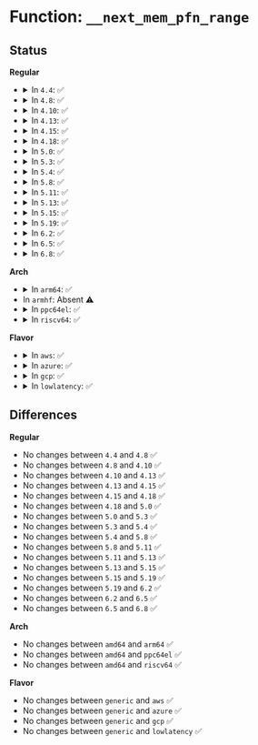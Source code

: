 # Function: <code>__next_mem_pfn_range</code>

## Status
<b>Regular</b>
<ul>
<li>
<details>
<summary>In <code>4.4</code>: ✅</summary>

```c
void __next_mem_pfn_range(int *idx, int nid, long unsigned int *out_start_pfn, long unsigned int *out_end_pfn, int *out_nid);
```

**Collision:** Unique Global

**Inline:** No

**Transformation:** False

**Instances:**

```
In mm/memblock.c (ffffffff8181eb6a)
Location: mm/memblock.c:1079
Inline: False
Direct callers:
  - arch/x86/kernel/e820.c:memblock_find_dma_reserve
  - arch/x86/kernel/e820.c:memblock_find_dma_reserve
  - arch/x86/mm/init.c:init_range_memory_mapping
  - arch/x86/mm/init.c:init_range_memory_mapping
  - mm/page_alloc.c:find_min_pfn_for_node
  - mm/page_alloc.c:find_min_pfn_for_node
  - mm/page_alloc.c:free_bootmem_with_active_regions
  - mm/page_alloc.c:free_bootmem_with_active_regions
  - mm/page_alloc.c:sparse_memory_present_with_active_regions
  - mm/page_alloc.c:sparse_memory_present_with_active_regions
  - mm/page_alloc.c:get_pfn_range_for_nid
  - mm/page_alloc.c:get_pfn_range_for_nid
  - mm/page_alloc.c:__absent_pages_in_range
  - mm/page_alloc.c:__absent_pages_in_range
  - mm/page_alloc.c:node_map_pfn_alignment
  - mm/page_alloc.c:node_map_pfn_alignment
  - mm/page_alloc.c:free_area_init_nodes
  - mm/page_alloc.c:free_area_init_nodes
  - mm/page_alloc.c:free_area_init_nodes
  - mm/page_alloc.c:free_area_init_nodes
  - mm/page_alloc.c:free_area_init_nodes
  - drivers/iommu/intel-iommu.c:init_dmars
```
**Symbols:**

```
ffffffff8181eb6a-ffffffff8181ebe1: __next_mem_pfn_range (STB_GLOBAL)
```
</details>
</li>
<li>
<details>
<summary>In <code>4.8</code>: ✅</summary>

```c
void __next_mem_pfn_range(int *idx, int nid, long unsigned int *out_start_pfn, long unsigned int *out_end_pfn, int *out_nid);
```

**Collision:** Unique Global

**Inline:** No

**Transformation:** False

**Instances:**

```
In mm/memblock.c (ffffffff81899039)
Location: mm/memblock.c:1080
Inline: False
Direct callers:
  - arch/x86/kernel/e820.c:memblock_find_dma_reserve
  - arch/x86/kernel/e820.c:memblock_find_dma_reserve
  - arch/x86/mm/init.c:init_range_memory_mapping
  - arch/x86/mm/init.c:init_range_memory_mapping
  - mm/page_alloc.c:free_area_init_nodes
  - mm/page_alloc.c:free_area_init_nodes
  - mm/page_alloc.c:find_zone_movable_pfns_for_nodes
  - mm/page_alloc.c:find_zone_movable_pfns_for_nodes
  - mm/page_alloc.c:find_zone_movable_pfns_for_nodes
  - mm/page_alloc.c:find_zone_movable_pfns_for_nodes
  - mm/page_alloc.c:find_min_pfn_for_node
  - mm/page_alloc.c:find_min_pfn_for_node
  - mm/page_alloc.c:node_map_pfn_alignment
  - mm/page_alloc.c:node_map_pfn_alignment
  - mm/page_alloc.c:__absent_pages_in_range
  - mm/page_alloc.c:__absent_pages_in_range
  - mm/page_alloc.c:get_pfn_range_for_nid
  - mm/page_alloc.c:get_pfn_range_for_nid
  - mm/page_alloc.c:sparse_memory_present_with_active_regions
  - mm/page_alloc.c:sparse_memory_present_with_active_regions
  - mm/page_alloc.c:free_bootmem_with_active_regions
  - mm/page_alloc.c:free_bootmem_with_active_regions
  - drivers/iommu/intel-iommu.c:init_dmars
```
**Symbols:**

```
ffffffff81899039-ffffffff818990b0: __next_mem_pfn_range (STB_GLOBAL)
```
</details>
</li>
<li>
<details>
<summary>In <code>4.10</code>: ✅</summary>

```c
void __next_mem_pfn_range(int *idx, int nid, long unsigned int *out_start_pfn, long unsigned int *out_end_pfn, int *out_nid);
```

**Collision:** Unique Global

**Inline:** No

**Transformation:** False

**Instances:**

```
In mm/memblock.c (ffffffff818cd6e1)
Location: mm/memblock.c:1080
Inline: False
Direct callers:
  - arch/x86/kernel/e820.c:memblock_find_dma_reserve
  - arch/x86/kernel/e820.c:memblock_find_dma_reserve
  - arch/x86/mm/init.c:init_range_memory_mapping
  - arch/x86/mm/init.c:init_range_memory_mapping
  - mm/page_alloc.c:free_area_init_nodes
  - mm/page_alloc.c:free_area_init_nodes
  - mm/page_alloc.c:free_area_init_nodes
  - mm/page_alloc.c:free_area_init_nodes
  - mm/page_alloc.c:free_area_init_nodes
  - mm/page_alloc.c:free_area_init_nodes
  - mm/page_alloc.c:find_min_pfn_for_node
  - mm/page_alloc.c:find_min_pfn_for_node
  - mm/page_alloc.c:node_map_pfn_alignment
  - mm/page_alloc.c:node_map_pfn_alignment
  - mm/page_alloc.c:__absent_pages_in_range
  - mm/page_alloc.c:__absent_pages_in_range
  - mm/page_alloc.c:get_pfn_range_for_nid
  - mm/page_alloc.c:get_pfn_range_for_nid
  - mm/page_alloc.c:sparse_memory_present_with_active_regions
  - mm/page_alloc.c:sparse_memory_present_with_active_regions
  - mm/page_alloc.c:free_bootmem_with_active_regions
  - mm/page_alloc.c:free_bootmem_with_active_regions
  - drivers/iommu/intel-iommu.c:init_dmars
```
**Symbols:**

```
ffffffff818cd6e1-ffffffff818cd75b: __next_mem_pfn_range (STB_GLOBAL)
```
</details>
</li>
<li>
<details>
<summary>In <code>4.13</code>: ✅</summary>

```c
void __next_mem_pfn_range(int *idx, int nid, long unsigned int *out_start_pfn, long unsigned int *out_end_pfn, int *out_nid);
```

**Collision:** Unique Global

**Inline:** No

**Transformation:** False

**Instances:**

```
In mm/memblock.c (ffffffff81904b3c)
Location: mm/memblock.c:1076
Inline: False
Direct callers:
  - arch/x86/mm/init.c:memblock_find_dma_reserve
  - arch/x86/mm/init.c:memblock_find_dma_reserve
  - arch/x86/mm/init.c:init_range_memory_mapping
  - arch/x86/mm/init.c:init_range_memory_mapping
  - mm/page_alloc.c:free_area_init_nodes
  - mm/page_alloc.c:free_area_init_nodes
  - mm/page_alloc.c:free_area_init_nodes
  - mm/page_alloc.c:free_area_init_nodes
  - mm/page_alloc.c:free_area_init_nodes
  - mm/page_alloc.c:free_area_init_nodes
  - mm/page_alloc.c:find_min_pfn_for_node
  - mm/page_alloc.c:find_min_pfn_for_node
  - mm/page_alloc.c:node_map_pfn_alignment
  - mm/page_alloc.c:node_map_pfn_alignment
  - mm/page_alloc.c:__absent_pages_in_range
  - mm/page_alloc.c:__absent_pages_in_range
  - mm/page_alloc.c:get_pfn_range_for_nid
  - mm/page_alloc.c:get_pfn_range_for_nid
  - mm/page_alloc.c:sparse_memory_present_with_active_regions
  - mm/page_alloc.c:sparse_memory_present_with_active_regions
  - mm/page_alloc.c:free_bootmem_with_active_regions
  - mm/page_alloc.c:free_bootmem_with_active_regions
  - drivers/iommu/intel-iommu.c:init_dmars
```
**Symbols:**

```
ffffffff81904b3c-ffffffff81904bb6: __next_mem_pfn_range (STB_GLOBAL)
```
</details>
</li>
<li>
<details>
<summary>In <code>4.15</code>: ✅</summary>

```c
void __next_mem_pfn_range(int *idx, int nid, long unsigned int *out_start_pfn, long unsigned int *out_end_pfn, int *out_nid);
```

**Collision:** Unique Global

**Inline:** No

**Transformation:** False

**Instances:**

```
In mm/memblock.c (ffffffff8198eb45)
Location: mm/memblock.c:1076
Inline: False
Direct callers:
  - arch/x86/mm/init.c:memblock_find_dma_reserve
  - arch/x86/mm/init.c:memblock_find_dma_reserve
  - arch/x86/mm/init.c:init_range_memory_mapping
  - arch/x86/mm/init.c:init_range_memory_mapping
  - mm/page_alloc.c:free_area_init_nodes
  - mm/page_alloc.c:free_area_init_nodes
  - mm/page_alloc.c:free_area_init_nodes
  - mm/page_alloc.c:free_area_init_nodes
  - mm/page_alloc.c:free_area_init_nodes
  - mm/page_alloc.c:free_area_init_nodes
  - mm/page_alloc.c:find_min_pfn_for_node
  - mm/page_alloc.c:find_min_pfn_for_node
  - mm/page_alloc.c:node_map_pfn_alignment
  - mm/page_alloc.c:node_map_pfn_alignment
  - mm/page_alloc.c:__absent_pages_in_range
  - mm/page_alloc.c:__absent_pages_in_range
  - mm/page_alloc.c:get_pfn_range_for_nid
  - mm/page_alloc.c:get_pfn_range_for_nid
  - mm/page_alloc.c:sparse_memory_present_with_active_regions
  - mm/page_alloc.c:sparse_memory_present_with_active_regions
  - mm/page_alloc.c:free_bootmem_with_active_regions
  - mm/page_alloc.c:free_bootmem_with_active_regions
  - drivers/iommu/intel-iommu.c:init_dmars
```
**Symbols:**

```
ffffffff8198eb45-ffffffff8198ebbf: __next_mem_pfn_range (STB_GLOBAL)
```
</details>
</li>
<li>
<details>
<summary>In <code>4.18</code>: ✅</summary>

```c
void __next_mem_pfn_range(int *idx, int nid, long unsigned int *out_start_pfn, long unsigned int *out_end_pfn, int *out_nid);
```

**Collision:** Unique Global

**Inline:** No

**Transformation:** False

**Instances:**

```
In mm/memblock.c (ffffffff819eb427)
Location: mm/memblock.c:1084
Inline: False
Direct callers:
  - arch/x86/mm/init.c:memblock_find_dma_reserve
  - arch/x86/mm/init.c:memblock_find_dma_reserve
  - arch/x86/mm/init.c:init_range_memory_mapping
  - arch/x86/mm/init.c:init_range_memory_mapping
  - mm/page_alloc.c:free_area_init_nodes
  - mm/page_alloc.c:free_area_init_nodes
  - mm/page_alloc.c:free_area_init_nodes
  - mm/page_alloc.c:free_area_init_nodes
  - mm/page_alloc.c:free_area_init_nodes
  - mm/page_alloc.c:free_area_init_nodes
  - mm/page_alloc.c:find_min_pfn_for_node
  - mm/page_alloc.c:find_min_pfn_for_node
  - mm/page_alloc.c:node_map_pfn_alignment
  - mm/page_alloc.c:node_map_pfn_alignment
  - mm/page_alloc.c:__absent_pages_in_range
  - mm/page_alloc.c:__absent_pages_in_range
  - mm/page_alloc.c:get_pfn_range_for_nid
  - mm/page_alloc.c:get_pfn_range_for_nid
  - mm/page_alloc.c:sparse_memory_present_with_active_regions
  - mm/page_alloc.c:sparse_memory_present_with_active_regions
  - mm/page_alloc.c:free_bootmem_with_active_regions
  - mm/page_alloc.c:free_bootmem_with_active_regions
  - drivers/iommu/intel-iommu.c:init_dmars
```
**Symbols:**

```
ffffffff819eb427-ffffffff819eb49c: __next_mem_pfn_range (STB_GLOBAL)
```
</details>
</li>
<li>
<details>
<summary>In <code>5.0</code>: ✅</summary>

```c
void __next_mem_pfn_range(int *idx, int nid, long unsigned int *out_start_pfn, long unsigned int *out_end_pfn, int *out_nid);
```

**Collision:** Unique Global

**Inline:** No

**Transformation:** False

**Instances:**

```
In mm/memblock.c (ffffffff81a2669f)
Location: mm/memblock.c:1199
Inline: False
Direct callers:
  - arch/x86/mm/init.c:memblock_find_dma_reserve
  - arch/x86/mm/init.c:memblock_find_dma_reserve
  - arch/x86/mm/init.c:init_range_memory_mapping
  - arch/x86/mm/init.c:init_range_memory_mapping
  - mm/page_alloc.c:free_area_init_nodes
  - mm/page_alloc.c:free_area_init_nodes
  - mm/page_alloc.c:find_zone_movable_pfns_for_nodes
  - mm/page_alloc.c:find_zone_movable_pfns_for_nodes
  - mm/page_alloc.c:find_zone_movable_pfns_for_nodes
  - mm/page_alloc.c:find_zone_movable_pfns_for_nodes
  - mm/page_alloc.c:find_min_pfn_for_node
  - mm/page_alloc.c:find_min_pfn_for_node
  - mm/page_alloc.c:node_map_pfn_alignment
  - mm/page_alloc.c:node_map_pfn_alignment
  - mm/page_alloc.c:__absent_pages_in_range
  - mm/page_alloc.c:__absent_pages_in_range
  - mm/page_alloc.c:get_pfn_range_for_nid
  - mm/page_alloc.c:get_pfn_range_for_nid
  - mm/page_alloc.c:sparse_memory_present_with_active_regions
  - mm/page_alloc.c:sparse_memory_present_with_active_regions
  - mm/page_alloc.c:free_bootmem_with_active_regions
  - mm/page_alloc.c:free_bootmem_with_active_regions
  - drivers/iommu/intel-iommu.c:init_dmars
```
**Symbols:**

```
ffffffff81a2669f-ffffffff81a26714: __next_mem_pfn_range (STB_GLOBAL)
```
</details>
</li>
<li>
<details>
<summary>In <code>5.3</code>: ✅</summary>

```c
void __next_mem_pfn_range(int *idx, int nid, long unsigned int *out_start_pfn, long unsigned int *out_end_pfn, int *out_nid);
```

**Collision:** Unique Global

**Inline:** No

**Transformation:** False

**Instances:**

```
In mm/memblock.c (ffffffff81a96e51)
Location: mm/memblock.c:1196
Inline: False
Direct callers:
  - arch/x86/mm/init.c:memblock_find_dma_reserve
  - arch/x86/mm/init.c:memblock_find_dma_reserve
  - arch/x86/mm/init.c:init_range_memory_mapping
  - arch/x86/mm/init.c:init_range_memory_mapping
  - mm/page_alloc.c:free_area_init_nodes
  - mm/page_alloc.c:find_zone_movable_pfns_for_nodes
  - mm/page_alloc.c:find_zone_movable_pfns_for_nodes
  - mm/page_alloc.c:find_zone_movable_pfns_for_nodes
  - mm/page_alloc.c:find_zone_movable_pfns_for_nodes
  - mm/page_alloc.c:find_min_pfn_for_node
  - mm/page_alloc.c:find_min_pfn_for_node
  - mm/page_alloc.c:node_map_pfn_alignment
  - mm/page_alloc.c:node_map_pfn_alignment
  - mm/page_alloc.c:__absent_pages_in_range
  - mm/page_alloc.c:__absent_pages_in_range
  - mm/page_alloc.c:get_pfn_range_for_nid
  - mm/page_alloc.c:get_pfn_range_for_nid
  - mm/page_alloc.c:sparse_memory_present_with_active_regions
  - mm/page_alloc.c:sparse_memory_present_with_active_regions
  - mm/page_alloc.c:free_bootmem_with_active_regions
  - mm/page_alloc.c:free_bootmem_with_active_regions
  - drivers/iommu/intel-iommu.c:init_dmars
```
**Symbols:**

```
ffffffff81a96e51-ffffffff81a96ec6: __next_mem_pfn_range (STB_GLOBAL)
```
</details>
</li>
<li>
<details>
<summary>In <code>5.4</code>: ✅</summary>

```c
void __next_mem_pfn_range(int *idx, int nid, long unsigned int *out_start_pfn, long unsigned int *out_end_pfn, int *out_nid);
```

**Collision:** Unique Global

**Inline:** No

**Transformation:** False

**Instances:**

```
In mm/memblock.c (ffffffff81ace6c1)
Location: mm/memblock.c:1196
Inline: False
Direct callers:
  - arch/x86/mm/init.c:memblock_find_dma_reserve
  - arch/x86/mm/init.c:memblock_find_dma_reserve
  - arch/x86/mm/init.c:init_range_memory_mapping
  - arch/x86/mm/init.c:init_range_memory_mapping
  - mm/page_alloc.c:free_area_init_nodes
  - mm/page_alloc.c:find_zone_movable_pfns_for_nodes
  - mm/page_alloc.c:find_zone_movable_pfns_for_nodes
  - mm/page_alloc.c:find_zone_movable_pfns_for_nodes
  - mm/page_alloc.c:find_zone_movable_pfns_for_nodes
  - mm/page_alloc.c:find_min_pfn_for_node
  - mm/page_alloc.c:find_min_pfn_for_node
  - mm/page_alloc.c:node_map_pfn_alignment
  - mm/page_alloc.c:node_map_pfn_alignment
  - mm/page_alloc.c:__absent_pages_in_range
  - mm/page_alloc.c:__absent_pages_in_range
  - mm/page_alloc.c:get_pfn_range_for_nid
  - mm/page_alloc.c:get_pfn_range_for_nid
  - mm/page_alloc.c:sparse_memory_present_with_active_regions
  - mm/page_alloc.c:sparse_memory_present_with_active_regions
  - mm/page_alloc.c:free_bootmem_with_active_regions
  - mm/page_alloc.c:free_bootmem_with_active_regions
  - drivers/iommu/intel-iommu.c:init_dmars
```
**Symbols:**

```
ffffffff81ace6c1-ffffffff81ace736: __next_mem_pfn_range (STB_GLOBAL)
```
</details>
</li>
<li>
<details>
<summary>In <code>5.8</code>: ✅</summary>

```c
void __next_mem_pfn_range(int *idx, int nid, long unsigned int *out_start_pfn, long unsigned int *out_end_pfn, int *out_nid);
```

**Collision:** Unique Global

**Inline:** No

**Transformation:** False

**Instances:**

```
In mm/memblock.c (ffffffff81bc70a8)
Location: mm/memblock.c:1203
Inline: False
Direct callers:
  - arch/x86/mm/init.c:memblock_find_dma_reserve
  - arch/x86/mm/init.c:memblock_find_dma_reserve
  - arch/x86/mm/init.c:init_range_memory_mapping
  - arch/x86/mm/init.c:init_range_memory_mapping
  - mm/page_alloc.c:free_area_init
  - mm/page_alloc.c:find_zone_movable_pfns_for_nodes
  - mm/page_alloc.c:find_zone_movable_pfns_for_nodes
  - mm/page_alloc.c:find_zone_movable_pfns_for_nodes
  - mm/page_alloc.c:find_zone_movable_pfns_for_nodes
  - mm/page_alloc.c:node_map_pfn_alignment
  - mm/page_alloc.c:node_map_pfn_alignment
  - mm/page_alloc.c:__absent_pages_in_range
  - mm/page_alloc.c:__absent_pages_in_range
  - mm/page_alloc.c:get_pfn_range_for_nid
  - mm/page_alloc.c:get_pfn_range_for_nid
  - mm/page_alloc.c:sparse_memory_present_with_active_regions
  - mm/page_alloc.c:sparse_memory_present_with_active_regions
  - mm/page_alloc.c:memmap_init
  - mm/page_alloc.c:memmap_init
  - drivers/iommu/intel/iommu.c:si_domain_init
```
**Symbols:**

```
ffffffff81bc70a8-ffffffff81bc7124: __next_mem_pfn_range (STB_GLOBAL)
```
</details>
</li>
<li>
<details>
<summary>In <code>5.11</code>: ✅</summary>

```c
void __next_mem_pfn_range(int *idx, int nid, long unsigned int *out_start_pfn, long unsigned int *out_end_pfn, int *out_nid);
```

**Collision:** Unique Global

**Inline:** No

**Transformation:** False

**Instances:**

```
In mm/memblock.c (ffffffff81c3fdca)
Location: mm/memblock.c:1162
Inline: False
Direct callers:
  - arch/x86/mm/init.c:memblock_find_dma_reserve
  - arch/x86/mm/init.c:memblock_find_dma_reserve
  - arch/x86/mm/init.c:init_range_memory_mapping
  - arch/x86/mm/init.c:init_range_memory_mapping
  - mm/page_alloc.c:free_area_init
  - mm/page_alloc.c:find_zone_movable_pfns_for_nodes
  - mm/page_alloc.c:find_zone_movable_pfns_for_nodes
  - mm/page_alloc.c:find_zone_movable_pfns_for_nodes
  - mm/page_alloc.c:find_zone_movable_pfns_for_nodes
  - mm/page_alloc.c:node_map_pfn_alignment
  - mm/page_alloc.c:node_map_pfn_alignment
  - mm/page_alloc.c:__absent_pages_in_range
  - mm/page_alloc.c:__absent_pages_in_range
  - mm/page_alloc.c:get_pfn_range_for_nid
  - mm/page_alloc.c:get_pfn_range_for_nid
  - mm/page_alloc.c:memmap_init
  - mm/page_alloc.c:memmap_init
  - mm/sparse.c:sparse_init
  - drivers/iommu/intel/iommu.c:si_domain_init
```
**Symbols:**

```
ffffffff81c3fdca-ffffffff81c3fe46: __next_mem_pfn_range (STB_GLOBAL)
```
</details>
</li>
<li>
<details>
<summary>In <code>5.13</code>: ✅</summary>

```c
void __next_mem_pfn_range(int *idx, int nid, long unsigned int *out_start_pfn, long unsigned int *out_end_pfn, int *out_nid);
```

**Collision:** Unique Global

**Inline:** No

**Transformation:** False

**Instances:**

```
In mm/memblock.c (ffffffff81c31e8c)
Location: mm/memblock.c:1163
Inline: False
Direct callers:
  - arch/x86/mm/init.c:memblock_find_dma_reserve
  - arch/x86/mm/init.c:memblock_find_dma_reserve
  - arch/x86/mm/init.c:init_range_memory_mapping
  - arch/x86/mm/init.c:init_range_memory_mapping
  - mm/page_alloc.c:free_area_init
  - mm/page_alloc.c:find_zone_movable_pfns_for_nodes
  - mm/page_alloc.c:find_zone_movable_pfns_for_nodes
  - mm/page_alloc.c:find_zone_movable_pfns_for_nodes
  - mm/page_alloc.c:find_zone_movable_pfns_for_nodes
  - mm/page_alloc.c:node_map_pfn_alignment
  - mm/page_alloc.c:node_map_pfn_alignment
  - mm/page_alloc.c:__absent_pages_in_range
  - mm/page_alloc.c:__absent_pages_in_range
  - mm/page_alloc.c:get_pfn_range_for_nid
  - mm/page_alloc.c:get_pfn_range_for_nid
  - mm/page_alloc.c:memmap_init
  - mm/page_alloc.c:memmap_init
  - mm/sparse.c:sparse_init
  - drivers/iommu/intel/iommu.c:si_domain_init
```
**Symbols:**

```
ffffffff81c31e8c-ffffffff81c31f08: __next_mem_pfn_range (STB_GLOBAL)
```
</details>
</li>
<li>
<details>
<summary>In <code>5.15</code>: ✅</summary>

```c
void __next_mem_pfn_range(int *idx, int nid, long unsigned int *out_start_pfn, long unsigned int *out_end_pfn, int *out_nid);
```

**Collision:** Unique Global

**Inline:** No

**Transformation:** False

**Instances:**

```
In mm/memblock.c (ffffffff81d50896)
Location: mm/memblock.c:1198
Inline: False
Direct callers:
  - arch/x86/mm/init.c:memblock_find_dma_reserve
  - arch/x86/mm/init.c:memblock_find_dma_reserve
  - arch/x86/mm/init.c:init_range_memory_mapping
  - arch/x86/mm/init.c:init_range_memory_mapping
  - mm/page_alloc.c:free_area_init
  - mm/page_alloc.c:find_zone_movable_pfns_for_nodes
  - mm/page_alloc.c:find_zone_movable_pfns_for_nodes
  - mm/page_alloc.c:find_zone_movable_pfns_for_nodes
  - mm/page_alloc.c:find_zone_movable_pfns_for_nodes
  - mm/page_alloc.c:node_map_pfn_alignment
  - mm/page_alloc.c:node_map_pfn_alignment
  - mm/page_alloc.c:__absent_pages_in_range
  - mm/page_alloc.c:__absent_pages_in_range
  - mm/page_alloc.c:get_pfn_range_for_nid
  - mm/page_alloc.c:get_pfn_range_for_nid
  - mm/page_alloc.c:memmap_init
  - mm/page_alloc.c:memmap_init
  - mm/sparse.c:sparse_init
  - drivers/iommu/intel/iommu.c:si_domain_init
```
**Symbols:**

```
ffffffff81d50896-ffffffff81d50912: __next_mem_pfn_range (STB_GLOBAL)
```
</details>
</li>
<li>
<details>
<summary>In <code>5.19</code>: ✅</summary>

```c
void __next_mem_pfn_range(int *idx, int nid, long unsigned int *out_start_pfn, long unsigned int *out_end_pfn, int *out_nid);
```

**Collision:** Unique Global

**Inline:** No

**Transformation:** False

**Instances:**

```
In mm/memblock.c (ffffffff81f20a0b)
Location: mm/memblock.c:1203
Inline: False
Direct callers:
  - arch/x86/mm/init.c:memblock_find_dma_reserve
  - arch/x86/mm/init.c:memblock_find_dma_reserve
  - arch/x86/mm/init.c:init_range_memory_mapping
  - arch/x86/mm/init.c:init_range_memory_mapping
  - mm/page_alloc.c:free_area_init
  - mm/page_alloc.c:find_zone_movable_pfns_for_nodes
  - mm/page_alloc.c:find_zone_movable_pfns_for_nodes
  - mm/page_alloc.c:find_zone_movable_pfns_for_nodes
  - mm/page_alloc.c:find_zone_movable_pfns_for_nodes
  - mm/page_alloc.c:node_map_pfn_alignment
  - mm/page_alloc.c:node_map_pfn_alignment
  - mm/page_alloc.c:__absent_pages_in_range
  - mm/page_alloc.c:__absent_pages_in_range
  - mm/page_alloc.c:get_pfn_range_for_nid
  - mm/page_alloc.c:get_pfn_range_for_nid
  - mm/page_alloc.c:memmap_init
  - mm/page_alloc.c:memmap_init
  - mm/sparse.c:sparse_init
  - drivers/iommu/intel/iommu.c:si_domain_init
```
**Symbols:**

```
ffffffff81f20a0b-ffffffff81f20aba: __next_mem_pfn_range (STB_GLOBAL)
```
</details>
</li>
<li>
<details>
<summary>In <code>6.2</code>: ✅</summary>

```c
void __next_mem_pfn_range(int *idx, int nid, long unsigned int *out_start_pfn, long unsigned int *out_end_pfn, int *out_nid);
```

**Collision:** Unique Global

**Inline:** No

**Transformation:** False

**Instances:**

```
In mm/memblock.c (ffffffff820ca2c0)
Location: mm/memblock.c:1221
Inline: False
Direct callers:
  - arch/x86/mm/init.c:memblock_find_dma_reserve
  - arch/x86/mm/init.c:memblock_find_dma_reserve
  - arch/x86/mm/init.c:init_range_memory_mapping
  - arch/x86/mm/init.c:init_range_memory_mapping
  - mm/page_alloc.c:free_area_init
  - mm/page_alloc.c:find_zone_movable_pfns_for_nodes
  - mm/page_alloc.c:find_zone_movable_pfns_for_nodes
  - mm/page_alloc.c:find_zone_movable_pfns_for_nodes
  - mm/page_alloc.c:find_zone_movable_pfns_for_nodes
  - mm/page_alloc.c:node_map_pfn_alignment
  - mm/page_alloc.c:node_map_pfn_alignment
  - mm/page_alloc.c:__absent_pages_in_range
  - mm/page_alloc.c:__absent_pages_in_range
  - mm/page_alloc.c:get_pfn_range_for_nid
  - mm/page_alloc.c:get_pfn_range_for_nid
  - mm/page_alloc.c:memmap_init
  - mm/page_alloc.c:memmap_init
  - mm/sparse.c:sparse_init
  - drivers/iommu/intel/iommu.c:si_domain_init
```
**Symbols:**

```
ffffffff820ca2c0-ffffffff820ca3b7: __next_mem_pfn_range (STB_GLOBAL)
```
</details>
</li>
<li>
<details>
<summary>In <code>6.5</code>: ✅</summary>

```c
void __next_mem_pfn_range(int *idx, int nid, long unsigned int *out_start_pfn, long unsigned int *out_end_pfn, int *out_nid);
```

**Collision:** Unique Global

**Inline:** No

**Transformation:** False

**Instances:**

```
In mm/memblock.c (ffffffff8214e550)
Location: mm/memblock.c:1234
Inline: False
Direct callers:
  - arch/x86/mm/init.c:memblock_find_dma_reserve
  - arch/x86/mm/init.c:memblock_find_dma_reserve
  - arch/x86/mm/init.c:init_range_memory_mapping
  - arch/x86/mm/init.c:init_range_memory_mapping
  - mm/mm_init.c:node_map_pfn_alignment
  - mm/mm_init.c:node_map_pfn_alignment
  - mm/mm_init.c:free_area_init
  - mm/mm_init.c:get_pfn_range_for_nid
  - mm/mm_init.c:get_pfn_range_for_nid
  - mm/mm_init.c:__absent_pages_in_range
  - mm/mm_init.c:__absent_pages_in_range
  - mm/mm_init.c:memmap_init
  - mm/mm_init.c:memmap_init
  - mm/mm_init.c:find_zone_movable_pfns_for_nodes
  - mm/mm_init.c:find_zone_movable_pfns_for_nodes
  - mm/mm_init.c:find_zone_movable_pfns_for_nodes
  - mm/mm_init.c:find_zone_movable_pfns_for_nodes
  - mm/sparse.c:sparse_init
  - drivers/iommu/intel/iommu.c:si_domain_init
```
**Symbols:**

```
ffffffff8214e550-ffffffff8214e647: __next_mem_pfn_range (STB_GLOBAL)
```
</details>
</li>
<li>
<details>
<summary>In <code>6.8</code>: ✅</summary>

```c
void __next_mem_pfn_range(int *idx, int nid, long unsigned int *out_start_pfn, long unsigned int *out_end_pfn, int *out_nid);
```

**Collision:** Unique Global

**Inline:** No

**Transformation:** False

**Instances:**

```
In mm/memblock.c (ffffffff822312c0)
Location: mm/memblock.c:1292
Inline: False
Direct callers:
  - arch/x86/mm/init.c:memblock_find_dma_reserve
  - arch/x86/mm/init.c:memblock_find_dma_reserve
  - arch/x86/mm/init.c:init_range_memory_mapping
  - arch/x86/mm/init.c:init_range_memory_mapping
  - mm/mm_init.c:node_map_pfn_alignment
  - mm/mm_init.c:node_map_pfn_alignment
  - mm/mm_init.c:free_area_init
  - mm/mm_init.c:get_pfn_range_for_nid
  - mm/mm_init.c:get_pfn_range_for_nid
  - mm/mm_init.c:__absent_pages_in_range
  - mm/mm_init.c:__absent_pages_in_range
  - mm/mm_init.c:memmap_init
  - mm/mm_init.c:memmap_init
  - mm/mm_init.c:find_zone_movable_pfns_for_nodes
  - mm/mm_init.c:find_zone_movable_pfns_for_nodes
  - mm/mm_init.c:find_zone_movable_pfns_for_nodes
  - mm/mm_init.c:find_zone_movable_pfns_for_nodes
  - mm/memblock.c:memblock_validate_numa_coverage
  - mm/memblock.c:memblock_validate_numa_coverage
  - mm/sparse.c:sparse_init
  - drivers/iommu/intel/iommu.c:si_domain_init
```
**Symbols:**

```
ffffffff822312c0-ffffffff822313b7: __next_mem_pfn_range (STB_GLOBAL)
```
</details>
</li>
</ul>
<b>Arch</b>
<ul>
<li>
<details>
<summary>In <code>arm64</code>: ✅</summary>

```c
void __next_mem_pfn_range(int *idx, int nid, long unsigned int *out_start_pfn, long unsigned int *out_end_pfn, int *out_nid);
```

**Collision:** Unique Global

**Inline:** No

**Transformation:** False

**Instances:**

```
In mm/memblock.c (ffff80001031cdb8)
Location: mm/memblock.c:1196
Inline: False
Direct callers:
  - mm/page_alloc.c:free_area_init_nodes
  - mm/page_alloc.c:free_area_init_nodes
  - mm/page_alloc.c:find_zone_movable_pfns_for_nodes
  - mm/page_alloc.c:find_zone_movable_pfns_for_nodes
  - mm/page_alloc.c:find_zone_movable_pfns_for_nodes
  - mm/page_alloc.c:find_zone_movable_pfns_for_nodes
  - mm/page_alloc.c:find_min_pfn_for_node
  - mm/page_alloc.c:find_min_pfn_for_node
  - mm/page_alloc.c:node_map_pfn_alignment
  - mm/page_alloc.c:node_map_pfn_alignment
  - mm/page_alloc.c:__absent_pages_in_range
  - mm/page_alloc.c:__absent_pages_in_range
  - mm/page_alloc.c:get_pfn_range_for_nid
  - mm/page_alloc.c:get_pfn_range_for_nid
  - mm/page_alloc.c:sparse_memory_present_with_active_regions
  - mm/page_alloc.c:sparse_memory_present_with_active_regions
  - mm/page_alloc.c:free_bootmem_with_active_regions
  - mm/page_alloc.c:free_bootmem_with_active_regions
```
**Symbols:**

```
ffff80001031cdb8-ffff80001031cec0: __next_mem_pfn_range (STB_GLOBAL)
```
</details>
</li>
<li>
In <code>armhf</code>: Absent ⚠️
</li>
<li>
<details>
<summary>In <code>ppc64el</code>: ✅</summary>

```c
void __next_mem_pfn_range(int *idx, int nid, long unsigned int *out_start_pfn, long unsigned int *out_end_pfn, int *out_nid);
```

**Collision:** Unique Global

**Inline:** No

**Transformation:** False

**Instances:**

```
In mm/memblock.c (c0000000003f0bf0)
Location: mm/memblock.c:1196
Inline: False
Direct callers:
  - mm/page_alloc.c:free_area_init_nodes
  - mm/page_alloc.c:free_area_init_nodes
  - mm/page_alloc.c:find_zone_movable_pfns_for_nodes
  - mm/page_alloc.c:find_zone_movable_pfns_for_nodes
  - mm/page_alloc.c:find_zone_movable_pfns_for_nodes
  - mm/page_alloc.c:find_zone_movable_pfns_for_nodes
  - mm/page_alloc.c:find_min_pfn_for_node
  - mm/page_alloc.c:find_min_pfn_for_node
  - mm/page_alloc.c:node_map_pfn_alignment
  - mm/page_alloc.c:node_map_pfn_alignment
  - mm/page_alloc.c:__absent_pages_in_range
  - mm/page_alloc.c:__absent_pages_in_range
  - mm/page_alloc.c:get_pfn_range_for_nid
  - mm/page_alloc.c:get_pfn_range_for_nid
  - mm/page_alloc.c:sparse_memory_present_with_active_regions
  - mm/page_alloc.c:sparse_memory_present_with_active_regions
  - mm/page_alloc.c:free_bootmem_with_active_regions
  - mm/page_alloc.c:free_bootmem_with_active_regions
```
**Symbols:**

```
c0000000003f0bf0-c0000000003f0cec: __next_mem_pfn_range (STB_GLOBAL)
```
</details>
</li>
<li>
<details>
<summary>In <code>riscv64</code>: ✅</summary>

```c
void __next_mem_pfn_range(int *idx, int nid, long unsigned int *out_start_pfn, long unsigned int *out_end_pfn, int *out_nid);
```

**Collision:** Unique Global

**Inline:** No

**Transformation:** False

**Instances:**

```
In mm/memblock.c (ffffffe000048872)
Location: mm/memblock.c:1196
Inline: False
Direct callers:
  - mm/page_alloc.c:free_area_init_nodes
  - mm/page_alloc.c:free_area_init_nodes
  - mm/page_alloc.c:find_zone_movable_pfns_for_nodes
  - mm/page_alloc.c:find_zone_movable_pfns_for_nodes
  - mm/page_alloc.c:find_zone_movable_pfns_for_nodes
  - mm/page_alloc.c:find_zone_movable_pfns_for_nodes
  - mm/page_alloc.c:find_min_pfn_for_node
  - mm/page_alloc.c:find_min_pfn_for_node
  - mm/page_alloc.c:node_map_pfn_alignment
  - mm/page_alloc.c:node_map_pfn_alignment
  - mm/page_alloc.c:__absent_pages_in_range
  - mm/page_alloc.c:__absent_pages_in_range
  - mm/page_alloc.c:get_pfn_range_for_nid
  - mm/page_alloc.c:get_pfn_range_for_nid
  - mm/page_alloc.c:sparse_memory_present_with_active_regions
  - mm/page_alloc.c:sparse_memory_present_with_active_regions
  - mm/page_alloc.c:free_bootmem_with_active_regions
  - mm/page_alloc.c:free_bootmem_with_active_regions
```
**Symbols:**

```
ffffffe000048872-ffffffe0000488ec: __next_mem_pfn_range (STB_GLOBAL)
```
</details>
</li>
</ul>
<b>Flavor</b>
<ul>
<li>
<details>
<summary>In <code>aws</code>: ✅</summary>

```c
void __next_mem_pfn_range(int *idx, int nid, long unsigned int *out_start_pfn, long unsigned int *out_end_pfn, int *out_nid);
```

**Collision:** Unique Global

**Inline:** No

**Transformation:** False

**Instances:**

```
In mm/memblock.c (ffffffff81a6d531)
Location: mm/memblock.c:1196
Inline: False
Direct callers:
  - arch/x86/mm/init.c:memblock_find_dma_reserve
  - arch/x86/mm/init.c:memblock_find_dma_reserve
  - arch/x86/mm/init.c:init_range_memory_mapping
  - arch/x86/mm/init.c:init_range_memory_mapping
  - mm/page_alloc.c:free_area_init_nodes
  - mm/page_alloc.c:find_zone_movable_pfns_for_nodes
  - mm/page_alloc.c:find_zone_movable_pfns_for_nodes
  - mm/page_alloc.c:find_zone_movable_pfns_for_nodes
  - mm/page_alloc.c:find_zone_movable_pfns_for_nodes
  - mm/page_alloc.c:find_min_pfn_for_node
  - mm/page_alloc.c:find_min_pfn_for_node
  - mm/page_alloc.c:node_map_pfn_alignment
  - mm/page_alloc.c:node_map_pfn_alignment
  - mm/page_alloc.c:__absent_pages_in_range
  - mm/page_alloc.c:__absent_pages_in_range
  - mm/page_alloc.c:get_pfn_range_for_nid
  - mm/page_alloc.c:get_pfn_range_for_nid
  - mm/page_alloc.c:sparse_memory_present_with_active_regions
  - mm/page_alloc.c:sparse_memory_present_with_active_regions
  - mm/page_alloc.c:free_bootmem_with_active_regions
  - mm/page_alloc.c:free_bootmem_with_active_regions
  - drivers/iommu/intel-iommu.c:init_dmars
```
**Symbols:**

```
ffffffff81a6d531-ffffffff81a6d5a6: __next_mem_pfn_range (STB_GLOBAL)
```
</details>
</li>
<li>
<details>
<summary>In <code>azure</code>: ✅</summary>

```c
void __next_mem_pfn_range(int *idx, int nid, long unsigned int *out_start_pfn, long unsigned int *out_end_pfn, int *out_nid);
```

**Collision:** Unique Global

**Inline:** No

**Transformation:** False

**Instances:**

```
In mm/memblock.c (ffffffff81a29a78)
Location: mm/memblock.c:1196
Inline: False
Direct callers:
  - arch/x86/mm/init.c:memblock_find_dma_reserve
  - arch/x86/mm/init.c:memblock_find_dma_reserve
  - arch/x86/mm/init.c:init_range_memory_mapping
  - arch/x86/mm/init.c:init_range_memory_mapping
  - mm/page_alloc.c:free_area_init_nodes
  - mm/page_alloc.c:find_zone_movable_pfns_for_nodes
  - mm/page_alloc.c:find_zone_movable_pfns_for_nodes
  - mm/page_alloc.c:find_zone_movable_pfns_for_nodes
  - mm/page_alloc.c:find_zone_movable_pfns_for_nodes
  - mm/page_alloc.c:find_min_pfn_for_node
  - mm/page_alloc.c:find_min_pfn_for_node
  - mm/page_alloc.c:node_map_pfn_alignment
  - mm/page_alloc.c:node_map_pfn_alignment
  - mm/page_alloc.c:__absent_pages_in_range
  - mm/page_alloc.c:__absent_pages_in_range
  - mm/page_alloc.c:get_pfn_range_for_nid
  - mm/page_alloc.c:get_pfn_range_for_nid
  - mm/page_alloc.c:sparse_memory_present_with_active_regions
  - mm/page_alloc.c:sparse_memory_present_with_active_regions
  - mm/page_alloc.c:free_bootmem_with_active_regions
  - mm/page_alloc.c:free_bootmem_with_active_regions
  - drivers/iommu/intel-iommu.c:init_dmars
```
**Symbols:**

```
ffffffff81a29a78-ffffffff81a29aed: __next_mem_pfn_range (STB_GLOBAL)
```
</details>
</li>
<li>
<details>
<summary>In <code>gcp</code>: ✅</summary>

```c
void __next_mem_pfn_range(int *idx, int nid, long unsigned int *out_start_pfn, long unsigned int *out_end_pfn, int *out_nid);
```

**Collision:** Unique Global

**Inline:** No

**Transformation:** False

**Instances:**

```
In mm/memblock.c (ffffffff81ad9941)
Location: mm/memblock.c:1196
Inline: False
Direct callers:
  - arch/x86/mm/init.c:memblock_find_dma_reserve
  - arch/x86/mm/init.c:memblock_find_dma_reserve
  - arch/x86/mm/init.c:init_range_memory_mapping
  - arch/x86/mm/init.c:init_range_memory_mapping
  - mm/page_alloc.c:free_area_init_nodes
  - mm/page_alloc.c:find_zone_movable_pfns_for_nodes
  - mm/page_alloc.c:find_zone_movable_pfns_for_nodes
  - mm/page_alloc.c:find_zone_movable_pfns_for_nodes
  - mm/page_alloc.c:find_zone_movable_pfns_for_nodes
  - mm/page_alloc.c:find_min_pfn_for_node
  - mm/page_alloc.c:find_min_pfn_for_node
  - mm/page_alloc.c:node_map_pfn_alignment
  - mm/page_alloc.c:node_map_pfn_alignment
  - mm/page_alloc.c:__absent_pages_in_range
  - mm/page_alloc.c:__absent_pages_in_range
  - mm/page_alloc.c:get_pfn_range_for_nid
  - mm/page_alloc.c:get_pfn_range_for_nid
  - mm/page_alloc.c:sparse_memory_present_with_active_regions
  - mm/page_alloc.c:sparse_memory_present_with_active_regions
  - mm/page_alloc.c:free_bootmem_with_active_regions
  - mm/page_alloc.c:free_bootmem_with_active_regions
  - drivers/iommu/intel-iommu.c:init_dmars
```
**Symbols:**

```
ffffffff81ad9941-ffffffff81ad99b6: __next_mem_pfn_range (STB_GLOBAL)
```
</details>
</li>
<li>
<details>
<summary>In <code>lowlatency</code>: ✅</summary>

```c
void __next_mem_pfn_range(int *idx, int nid, long unsigned int *out_start_pfn, long unsigned int *out_end_pfn, int *out_nid);
```

**Collision:** Unique Global

**Inline:** No

**Transformation:** False

**Instances:**

```
In mm/memblock.c (ffffffff81ae5df7)
Location: mm/memblock.c:1196
Inline: False
Direct callers:
  - arch/x86/mm/init.c:memblock_find_dma_reserve
  - arch/x86/mm/init.c:memblock_find_dma_reserve
  - arch/x86/mm/init.c:init_range_memory_mapping
  - arch/x86/mm/init.c:init_range_memory_mapping
  - mm/page_alloc.c:free_area_init_nodes
  - mm/page_alloc.c:find_zone_movable_pfns_for_nodes
  - mm/page_alloc.c:find_zone_movable_pfns_for_nodes
  - mm/page_alloc.c:find_zone_movable_pfns_for_nodes
  - mm/page_alloc.c:find_zone_movable_pfns_for_nodes
  - mm/page_alloc.c:find_min_pfn_for_node
  - mm/page_alloc.c:find_min_pfn_for_node
  - mm/page_alloc.c:node_map_pfn_alignment
  - mm/page_alloc.c:node_map_pfn_alignment
  - mm/page_alloc.c:__absent_pages_in_range
  - mm/page_alloc.c:__absent_pages_in_range
  - mm/page_alloc.c:get_pfn_range_for_nid
  - mm/page_alloc.c:get_pfn_range_for_nid
  - mm/page_alloc.c:sparse_memory_present_with_active_regions
  - mm/page_alloc.c:sparse_memory_present_with_active_regions
  - mm/page_alloc.c:free_bootmem_with_active_regions
  - mm/page_alloc.c:free_bootmem_with_active_regions
  - drivers/iommu/intel-iommu.c:init_dmars
```
**Symbols:**

```
ffffffff81ae5df7-ffffffff81ae5e6c: __next_mem_pfn_range (STB_GLOBAL)
```
</details>
</li>
</ul>

## Differences
<b>Regular</b>
<ul>
<li>
No changes between <code>4.4</code> and <code>4.8</code> ✅
</li>
<li>
No changes between <code>4.8</code> and <code>4.10</code> ✅
</li>
<li>
No changes between <code>4.10</code> and <code>4.13</code> ✅
</li>
<li>
No changes between <code>4.13</code> and <code>4.15</code> ✅
</li>
<li>
No changes between <code>4.15</code> and <code>4.18</code> ✅
</li>
<li>
No changes between <code>4.18</code> and <code>5.0</code> ✅
</li>
<li>
No changes between <code>5.0</code> and <code>5.3</code> ✅
</li>
<li>
No changes between <code>5.3</code> and <code>5.4</code> ✅
</li>
<li>
No changes between <code>5.4</code> and <code>5.8</code> ✅
</li>
<li>
No changes between <code>5.8</code> and <code>5.11</code> ✅
</li>
<li>
No changes between <code>5.11</code> and <code>5.13</code> ✅
</li>
<li>
No changes between <code>5.13</code> and <code>5.15</code> ✅
</li>
<li>
No changes between <code>5.15</code> and <code>5.19</code> ✅
</li>
<li>
No changes between <code>5.19</code> and <code>6.2</code> ✅
</li>
<li>
No changes between <code>6.2</code> and <code>6.5</code> ✅
</li>
<li>
No changes between <code>6.5</code> and <code>6.8</code> ✅
</li>
</ul>
<b>Arch</b>
<ul>
<li>
No changes between <code>amd64</code> and <code>arm64</code> ✅
</li>
<li>
No changes between <code>amd64</code> and <code>ppc64el</code> ✅
</li>
<li>
No changes between <code>amd64</code> and <code>riscv64</code> ✅
</li>
</ul>
<b>Flavor</b>
<ul>
<li>
No changes between <code>generic</code> and <code>aws</code> ✅
</li>
<li>
No changes between <code>generic</code> and <code>azure</code> ✅
</li>
<li>
No changes between <code>generic</code> and <code>gcp</code> ✅
</li>
<li>
No changes between <code>generic</code> and <code>lowlatency</code> ✅
</li>
</ul>
